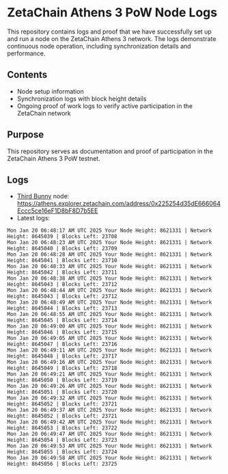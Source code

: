 # ZetaChain Athens 3 PoW Node Logs
This repository contains logs and proof that we have successfully set up and run a node on the ZetaChain Athens 3 network. The logs demonstrate continuous node operation, including synchronization details and performance.

## Contents
- Node setup information
- Synchronization logs with block height details
- Ongoing proof of work logs to verify active participation in the ZetaChain network

## Purpose
This repository serves as documentation and proof of participation in the ZetaChain Athens 3 PoW testnet.

## Logs

- [Third Bunny](https://thirdbunny.xyz/) node: https://athens.explorer.zetachain.com/address/0x225254d35dE666064Eccc5ce16eF1D8bF8D7b5EE
- Latest logs:
```
Mon Jan 20 06:48:17 AM UTC 2025 Your Node Height: 8621331 | Network Height: 8645039 | Blocks Left: 23708
Mon Jan 20 06:48:23 AM UTC 2025 Your Node Height: 8621331 | Network Height: 8645040 | Blocks Left: 23709
Mon Jan 20 06:48:28 AM UTC 2025 Your Node Height: 8621331 | Network Height: 8645041 | Blocks Left: 23710
Mon Jan 20 06:48:33 AM UTC 2025 Your Node Height: 8621331 | Network Height: 8645042 | Blocks Left: 23711
Mon Jan 20 06:48:38 AM UTC 2025 Your Node Height: 8621331 | Network Height: 8645043 | Blocks Left: 23712
Mon Jan 20 06:48:44 AM UTC 2025 Your Node Height: 8621331 | Network Height: 8645043 | Blocks Left: 23712
Mon Jan 20 06:48:49 AM UTC 2025 Your Node Height: 8621331 | Network Height: 8645044 | Blocks Left: 23713
Mon Jan 20 06:48:55 AM UTC 2025 Your Node Height: 8621331 | Network Height: 8645045 | Blocks Left: 23714
Mon Jan 20 06:49:00 AM UTC 2025 Your Node Height: 8621331 | Network Height: 8645046 | Blocks Left: 23715
Mon Jan 20 06:49:05 AM UTC 2025 Your Node Height: 8621331 | Network Height: 8645047 | Blocks Left: 23716
Mon Jan 20 06:49:11 AM UTC 2025 Your Node Height: 8621331 | Network Height: 8645048 | Blocks Left: 23717
Mon Jan 20 06:49:16 AM UTC 2025 Your Node Height: 8621331 | Network Height: 8645049 | Blocks Left: 23718
Mon Jan 20 06:49:21 AM UTC 2025 Your Node Height: 8621331 | Network Height: 8645050 | Blocks Left: 23719
Mon Jan 20 06:49:26 AM UTC 2025 Your Node Height: 8621331 | Network Height: 8645051 | Blocks Left: 23720
Mon Jan 20 06:49:32 AM UTC 2025 Your Node Height: 8621331 | Network Height: 8645052 | Blocks Left: 23721
Mon Jan 20 06:49:37 AM UTC 2025 Your Node Height: 8621331 | Network Height: 8645052 | Blocks Left: 23721
Mon Jan 20 06:49:42 AM UTC 2025 Your Node Height: 8621331 | Network Height: 8645053 | Blocks Left: 23722
Mon Jan 20 06:49:47 AM UTC 2025 Your Node Height: 8621331 | Network Height: 8645054 | Blocks Left: 23723
Mon Jan 20 06:49:53 AM UTC 2025 Your Node Height: 8621331 | Network Height: 8645055 | Blocks Left: 23724
Mon Jan 20 06:49:58 AM UTC 2025 Your Node Height: 8621331 | Network Height: 8645056 | Blocks Left: 23725
```
